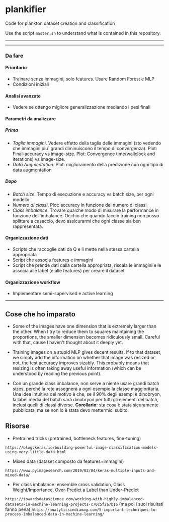 # plankifier
Code for plankton dataset creation and classification

Use the script `master.sh` to understand what is contained in this repository.

---


---

### Da fare

#### Prioritario
- Trainare senza immagini, solo features. Usare Random Forest e MLP
- Condizioni iniziali

#### Analisi avanzate
- Vedere se ottengo migliore generalizzazione mediando i pesi finali

#### Parametri da analizzare

##### Prima
- _Taglia immagini_. Vedere effetto della taglia delle immagini (sto vedendo che immagini piu` grandi diminuiscono il tempo di convergenza). Plot: Final-accuracy vs image-size. Plot: Convergence time(wallclock and iterations) vs image-size. 
- _Data Augmentation_. Plot: miglioramento della predizione con ogni tipo di data augmentation

##### Dopo
- _Batch size_. Tempo di esecuzione e accuracy vs batch size, per ogni modello
- _Numero di classi_. Plot: accuracy in funzione del numero di classi
- _Class imbalance_. Trovare qualche modo di misurare la performance in funzione dell'imbalance. Occhio che quando faccio training non posso splittare a casaccio, devo assicurarmi che ogni classe sia ben rappresentata.

#### Organizzazione dati
- Scripts che raccoglie dati da Q e li mette nella stessa cartella appropriata
- Script che associa features e immagini
- Script che prende dati dalla cartella appropriata, riscala le immagini e le associa alle label (e alle features) per creare il dataset

#### Organizzazione workflow
- Implementare semi-supervised e active learning

---

## Cose che ho imparato

- Some of the images have one dimension that is extremely larger than the other. When I try to reduce them to squares maintaining the proportions, the smaller dimension becomes ridiculously small. Careful with that, cause I haven't thought about it deeply yet.

- Training images on a stupid MLP gives decent results. If to that dataset, we simply add the information on whether that image was resized or not, the test accuracy improves sizably. This probably means that resizing is often taking away useful information (which can be understood by reading the previous point).

- Con un grande class imbalance, non serve a niente usare grandi batch sizes, perché la rete assegnerà a ogni esempio la classe maggioritaria. Una idea intuitiva del motivo è che, se il 90% degli esempi è dinobryon, la label media del batch sarà dinobryon per tutti gli elementi del batch, inclusi quelli di classi diverse. **Corollario:** sta cosa è stata sicuramente pubblicata, ma se non lo è stata devo mettermici subito.

## Risorse

- Pretrained tricks (pretrained, bottleneck features, fine-tuning)

`https://blog.keras.io/building-powerful-image-classification-models-using-very-little-data.html`

- Mixed data (dataset composto da features+immagini)

`https://www.pyimagesearch.com/2019/02/04/keras-multiple-inputs-and-mixed-data/`

- Per class imbalance: ensemble cross validation, Class Weight/Importance, Over-Predict a Label than Under-Predict

`https://towardsdatascience.com/working-with-highly-imbalanced-datasets-in-machine-learning-projects-c70c5f2a7b16` (ma poi i suoi risultati fanno pena) 
`https://analyticsindiamag.com/5-important-techniques-to-process-imbalanced-data-in-machine-learning/`
